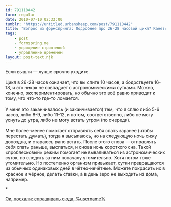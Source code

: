 ```yaml
---
id: 791118442
form: regular
date: 2010-07-10 02:33:00
tumblr: "https://untitled.urbansheep.com/post/791118442"
title: "Вопрос из формспринга: Подробнее про 26-28 часовой цикл? Кажется я вышел на такой (: Спать сколько? (mironset)"
tags:
    - post
    - formspring.me
    - упрощение строптивой
    - управление временем
layout: post-text.njk
---
```


<p class="formspringmeAnswer">Если вышли — лучше срочно уходите.<br/><br/>
Цикл в 26-28 часов означает, что вы спите 10 часов, а бодрствуете 16-18, и это никак не совпадает с астрономическими сутками. Можно, конечно, экспериментировать, но обычно это всё равно приводит к тому, что что-то где-то ломается.<br/><br/>
У меня это заканчивалось (и заканчивается) тем, что я сплю либо 5-6 часов, либо 8-9, либо 11-12, и потом, соответственно, либо не могу уснуть до утра, либо не могу встать утром (по очереди).<br/><br/>
Мне более-менее помогает отправлять себя спать заранее (чтобы перестать думать), тогда я высыпаюсь, но на следующую ночь сижу допоздна, и стараюсь рано встать. После этого снова — отправлять себя спать раньше, выспаться, и снова ночь короткого сна. Такой «проблесковый» режим помогает не вываливаться из астрономических суток, но следить за ним поначалу утомительно. Хотя потом тоже утомительно. Но постепенно организм привыкает, сутки превращаются из обычных одинаковых дней в чётно-нечётные. Можете покрасить их в красное и чёрное, делать ставки, а в день зеро не выходить из дома, например.</p>

<p>*</p>

<p class="formspringmeFooter">
    <a href="http://formspring.me/urbansheep?utm_medium=social&amp;utm_source=tumblr&amp;utm_campaign=shareanswer">Ок, поехали: спрашивать сюда, %username%</a>
</p>

